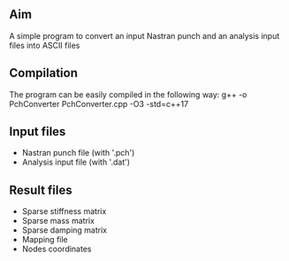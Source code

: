 
## Aim
A simple program to convert an input Nastran punch and an analysis input files into ASCII files

## Compilation
The program can be easily compiled in the following way: g++ -o PchConverter PchConverter.cpp -O3 -std=c++17

## Input files
- Nastran punch file (with '.pch')
- Analysis input file (with '.dat')

## Result files
- Sparse stiffness matrix
- Sparse mass matrix
- Sparse damping matrix
- Mapping file
- Nodes coordinates